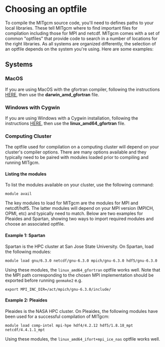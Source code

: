 # Choosing an optfile

To compile the MITgcm source code, you'll need to defines paths to your local libraries. These tell MITgcm where to find important files for compilation including those for MPI and netcdf. MITgcm comes with a set of common "optfiles" that provide code to search in a number of locations for the right libraries. As all systems are organized differently, the selection of an optfile depends on the system you're using. Here are some examples:


## Systems

### MacOS
If you are using MacOS with the gfortran compiler, following the instructions [HERE](https://profmikewood.github.io/ocean_modeling_book/getting_started/installing_compiler_and_mpi.html#installation-on-a-mac), then use the **darwin_amd_gfortran** file.

### Windows with Cygwin
If you are using Windows with a Cygwin installation, following the instructions [HERE](https://profmikewood.github.io/ocean_modeling_book/getting_started/installing_compiler_and_mpi.html#installation-on-a-windows-using-cygwin), then use the **linux_amd64_gfortran** file.

### Computing Cluster
The optfile used for compilation on a computing cluster will depend on your cluster's compiler options. There are many options available and they typically need to be paired with modules loaded prior to compiling and running MITgcm.

#### Listing the modules
To list the modules available on your cluster, use the following command:
```
module avail
```

The key modules to load for MITgcm are the modules for MPI and netcdf/hdf5. The latter modules will depend on your MPI version (MPICH, OPMI, etc) and typically need to match. Below are two examples for Pleaides and Spartan, showing two ways to import required modules and choose an associated optfile.

#### Example 1: Spartan

Spartan is the HPC cluster at San Jose State University. On Spartan, load the following modules:

```
module load gnu/6.3.0 netcdf/gnu-6.3.0 mpich/gnu-6.3.0 hdf5/gnu-6.3.0
```

Using these modules, the `linux_amd64_gfortran` optfile works well. Note that the MPI path corresponding to the chosen MPI implementation should be exported before running `genmake2` e.g.

```
export MPI_INC_DIR=/act/mpich/gnu-6.3.0/include/
```

#### Example 2: Pleaides

Pleaides is the NASA HPC cluster. On Pleaides, the following modules have been used for a successful compilation of MITgcm:

```
module load comp-intel mpi-hpe hdf4/4.2.12 hdf5/1.8.18_mpt netcdf/4.4.1.1_mpt
```

Using these modules, the `linux_amd64_ifort+mpi_ice_nas` optfile works well.







